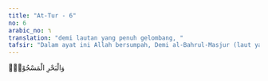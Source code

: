 ```yaml
---
title: "At-Tur - 6"
no: 6
arabic_no: ٦
translation: "demi lautan yang penuh gelombang, "
tafsir: "Dalam ayat ini Allah bersumpah, Demi al-Bahrul-Masjur (laut yang di dalamnya ada api) yakni laut yang tertahan dari banjir karena kalau laut itu dilepaskan, ia akan menenggelamkan semua yang ada di atas bumi sehingga hewan dan tumbuh-tumbuhan semuanya akan habis musnah. Maka rusaklah aturan alam dan tidaklah ada hikmah alam ini dijadikan. Sebagian ulama berpendapat dan menetapkan bahwa lapisan bumi itu seluruhnya seperti semangka, dan kulitnya seperti kulit semangka, itu artinya bahwa perbandingan kulit bumi dan api yang ada di dalam kulitnya itu seperti kulit semangka dengan isinya, yang dimakan itu. Sebab itu sekarang kita sebenarnya berada di atas api yang besar, yakni di atas laut yang dibawahnya penuh dengan api dan laut itu tertutup dengan kulit bumi dari segala penjurunya. Dari waktu ke waktu api itu naik ke atas laut yang tampak pada waktu gempa dan pada waktu gunung berapi meletus; seperti gunung berapi Visofius yang meletus di Italia pada tahun 1909 M yang telah menelan kota Mozaina, dan gempa ini yang telah terjadi di Jepang pada tahun 1952 M yang memusnahkan kota-kotanya sekaligus. Menurut Jumhur bahwa yang dimaksud dalam ayat ini ialah laut bumi. Akan tetapi mereka berbeda pendapat dalam kata \"masjur\" di antara pendapatnya ialah berarti: dinyalakan api di hari Kiamat seperti dalam Al-Qur'an: \n\nDan apabila lautan dijadikan meluap. (al-Infithar/82: 3) \n\nFirman-Nya yang lain: \n\nDan apabila lautan dipanaskan. (at-Takwir/81: 6)"
---
```

وَالْبَحْرِ الْمَسْجُوْرِۙ 